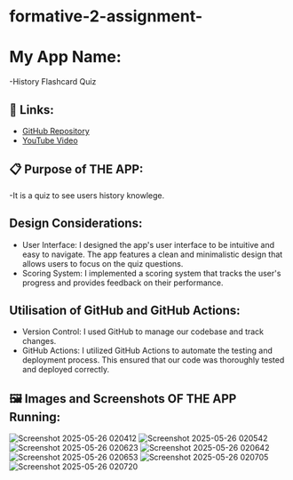 # formative-2-assignment-

# My App Name:
-History Flashcard Quiz

## 🔗 Links:

- [GitHub Repository](https://github.com/Fuze-ai/formative-2-assignment-.git)
- [YouTube Video](https://youtube.com/shorts/4LTMiT4bHPo?si=H159rq2HQQCjAxnH)

## 📋 Purpose of THE APP:
-It is a quiz to see users history knowlege.

## Design Considerations:
- User Interface: I designed the app's user interface to be intuitive and easy to navigate. The app features a clean and minimalistic design that allows users to focus on the quiz questions.
- Scoring System: I implemented a scoring system that tracks the user's progress and provides feedback on their performance.

## Utilisation of GitHub and GitHub Actions:
- Version Control: I used GitHub to manage our codebase and track changes.
- GitHub Actions: I utilized GitHub Actions to automate the testing and deployment process. This ensured that our code was thoroughly tested and deployed correctly.

## 🖼️ Images and Screenshots OF THE APP Running:
![Screenshot 2025-05-26 020412](https://github.com/user-attachments/assets/708e9ee0-a80d-443c-8d67-35ae1bf94302)
![Screenshot 2025-05-26 020542](https://github.com/user-attachments/assets/eeffb499-74c4-4345-8537-d9151f4249b1)
![Screenshot 2025-05-26 020623](https://github.com/user-attachments/assets/2c3520e8-8ea7-411d-913f-d045b916f216)
![Screenshot 2025-05-26 020642](https://github.com/user-attachments/assets/d4c02624-7ba5-45b7-8549-86c3c419a00f)
![Screenshot 2025-05-26 020653](https://github.com/user-attachments/assets/dbbd43f5-4817-410a-a110-f442a9ec63fb)
![Screenshot 2025-05-26 020705](https://github.com/user-attachments/assets/62ce03fe-0785-4df4-a376-2eaa4012d808)
![Screenshot 2025-05-26 020720](https://github.com/user-attachments/assets/ed8aaae5-694c-4295-8616-17170ea21678)
